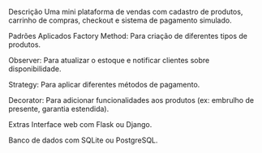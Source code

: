 Descrição
Uma mini plataforma de vendas com cadastro de produtos, carrinho de compras, checkout e sistema de pagamento simulado.

Padrões Aplicados
Factory Method: Para criação de diferentes tipos de produtos.

Observer: Para atualizar o estoque e notificar clientes sobre disponibilidade.

Strategy: Para aplicar diferentes métodos de pagamento.

Decorator: Para adicionar funcionalidades aos produtos (ex: embrulho de presente, garantia estendida).

Extras
Interface web com Flask ou Django.

Banco de dados com SQLite ou PostgreSQL.
